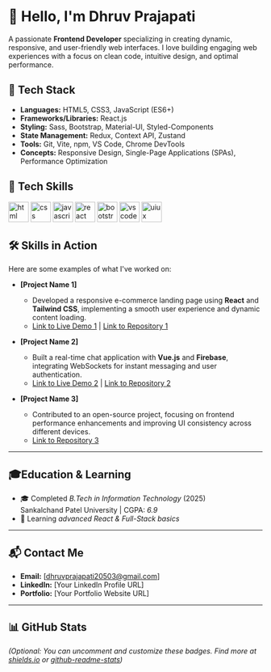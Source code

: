 # 👋 Hello, I'm Dhruv Prajapati

A passionate **Frontend Developer** specializing in creating dynamic, responsive, and user-friendly web interfaces. I love building engaging web experiences with a focus on clean code, intuitive design, and optimal performance.

## 🚀 Tech Stack

* **Languages:** HTML5, CSS3, JavaScript (ES6+)
* **Frameworks/Libraries:** React.js
* **Styling:** Sass, Bootstrap, Material-UI, Styled-Components
* **State Management:** Redux, Context API, Zustand
* **Tools:** Git, Vite, npm, VS Code, Chrome DevTools
* **Concepts:** Responsive Design, Single-Page Applications (SPAs), Performance Optimization

## 🚀 Tech Skills  

<p align="left">
  <!-- HTML -->
  <img src="https://cdn.jsdelivr.net/gh/devicons/devicon/icons/html5/html5-original.svg" alt="html" width="40" height="40"/>
  <!-- CSS -->
  <img src="https://cdn.jsdelivr.net/gh/devicons/devicon/icons/css3/css3-original.svg" alt="css" width="40" height="40"/>
  <!-- JavaScript -->
  <img src="https://cdn.jsdelivr.net/gh/devicons/devicon/icons/javascript/javascript-original.svg" alt="javascript" width="40" height="40"/>
  <!-- React -->
  <img src="https://cdn.jsdelivr.net/gh/devicons/devicon/icons/react/react-original.svg" alt="react" width="40" height="40"/>
  <!-- Bootstrap -->
  <img src="https://cdn.jsdelivr.net/gh/devicons/devicon/icons/bootstrap/bootstrap-original.svg" alt="bootstrap" width="40" height="40"/>
  <!-- VS Code -->
  <img src="https://cdn.jsdelivr.net/gh/devicons/devicon/icons/vscode/vscode-original.svg" alt="vscode" width="40" height="40"/>
  <!-- UI/UX (using Figma as common UI/UX tool) -->
  <img src="https://cdn.jsdelivr.net/gh/devicons/devicon/icons/figma/figma-original.svg" alt="uiux" width="40" height="40"/>
</p>


## 🛠️ Skills in Action

Here are some examples of what I've worked on:

* **[Project Name 1]**
    * Developed a responsive e-commerce landing page using **React** and **Tailwind CSS**, implementing a smooth user experience and dynamic content loading.
    * [Link to Live Demo 1](YourLiveDemoURL1) | [Link to Repository 1](YourRepoURL1)

* **[Project Name 2]**
    * Built a real-time chat application with **Vue.js** and **Firebase**, integrating WebSockets for instant messaging and user authentication.
    * [Link to Live Demo 2](YourLiveDemoURL2) | [Link to Repository 2](YourRepoURL2)

* **[Project Name 3]**
    * Contributed to an open-source project, focusing on frontend performance enhancements and improving UI consistency across different devices.
    * [Link to Repository 3](YourRepoURL3)

---

## 🎓Education & Learning  

- 🎓 Completed *B.Tech in Information Technology* (2025)  
  Sankalchand Patel University | CGPA: *6.9*    
- 🌱 Learning *advanced React & Full-Stack basics*
---

## 📬 Contact Me

* **Email:** [dhruvprajapati20503@gmail.com]
* **LinkedIn:** [Your LinkedIn Profile URL]
* **Portfolio:** [Your Portfolio Website URL]

---

## 📊 GitHub Stats

*(Optional: You can uncomment and customize these badges. Find more at [shields.io](https://shields.io/) or [github-readme-stats](https://github.com/anuraghazra/github-readme-stats))*

